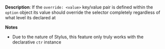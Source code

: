 __Description__: If the `override: <value>` key/value pair is defined within the `option` object its value should override the selector completely regardless of what level its declared at

__Notes__

+ Due to the nature of Stylus, this feature only truly works with the declarative `ctr` instance